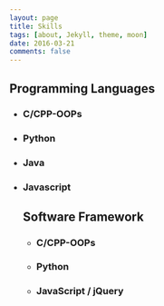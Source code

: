 ```yaml
---
layout: page
title: Skills
tags: [about, Jekyll, theme, moon]
date: 2016-03-21
comments: false
---
```

<html>
<body>
<div class="skills-bar-container"> 
<h2> Programming Languages</h2>
<ul>
  <li>
    <div class="progressbar-title">
      <h3>C/CPP-OOPs</h3>
      <span class="percent" id="cpp-pourcent"></span>
    </div>
    <div class="bar-container">
      <span class="progressbar progressgreen" id="progress-cpp"></span>
    </div>
  </li>
  <li>
    <div class="progressbar-title">
      <h3>Python</h3>
      <span class="percent" id="python-pourcent"></span>
    </div>
    <div class="bar-container">
      <span class="progressbar progressgreen" id="progress-css"></span>
    </div>
  </li>
  
  <li>
    <div class="progressbar-title">
      <h3>Java</h3>
      <span class="percent" id="java-pourcent"></span>
    </div>
    <div class="bar-container">
      <span class="progressbar progressgreen" id="progress-javascript"></span>
    </div>
  </li>
  
  <li>
    <div class="progressbar-title">
      <h3>Javascript</h3>
      <span class="percent" id="javascript-pourcent"></span>
    </div>
    <div class="bar-container">
      <span class="progressbar progressgreen" id="progress-php"></span>
    </div>
  </li>

  <h2> Software Framework</h2>
<ul>
  <li>
    <div class="progressbar-title">
      <h3>C/CPP-OOPs</h3>
      <span class="percent" id="ros-pourcent"></span>
    </div>
    <div class="bar-container">
      <span class="progressbar progressred" id="progress-cpp"></span>
    </div>
  </li>
  <li>
    <div class="progressbar-title">
      <h3>Python</h3>
      <span class="percent" id="matlab-pourcent"></span>
    </div>
    <div class="bar-container">
      <span class="progressbar progressblue" id="progress-css"></span>
    </div>
  </li>
  
  <li>
    <div class="progressbar-title">
      <h3>JavaScript / jQuery</h3>
      <span class="percent" id="zmq-pourcent"></span>
    </div>
    <div class="bar-container">
      <span class="progressbar progresspurple" id="progress-javascript"></span>
    </div>
  </li>
</ul>


</div>

</body>
</html>



